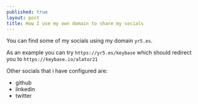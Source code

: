 ```yaml
---
published: true
layout: post
title: How I use my own domain to share my socials
---
```

You can find some of my socials using my domain `yr5.es`.

As an example you can try `https://yr5.es/keybase` which should redirect you to `https://keybase.io/alator21`

Other socials that i have configured are:

- github
- linkedin
- twitter
